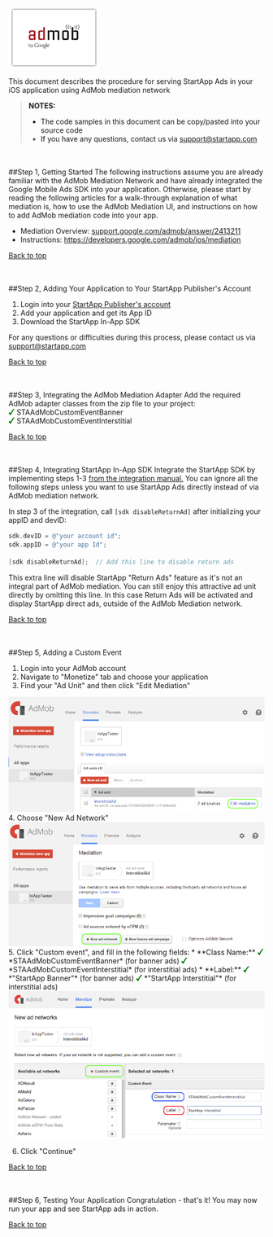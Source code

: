 <a name="top" />

<img src="./Admob%20Mediation%20iOS/images/admob_logo.png" />   

This document describes the procedure for serving StartApp Ads in your iOS application using AdMob mediation network

> **NOTES:**
> - The code samples in this document can be copy/pasted into your source code
> - If you have any questions, contact us via [support@startapp.com](mailto:support@startapp.com)


<br></br>
<a name="step1" />
##Step 1, Getting Started
The following instructions assume you are already familiar with the AdMob Mediation Network and have already integrated the Google Mobile Ads SDK into your application. Otherwise, please start by reading the following articles for a walk-through explanation of what mediation is, how to use the AdMob Mediation UI, and instructions on how to add AdMob mediation code into your app.

- Mediation Overview: <a href="https://support.google.com/admob/answer/2413211" target="_blank">support.google.com/admob/answer/2413211</a>
- Instructions: <a href="https://developers.google.com/mobile-ads-sdk/docs/admob/mediation#ios" target="_blank">https://developers.google.com/admob/ios/mediation</a>

[Back to top](#top)

<br></br>
<a name="step2" />
##Step 2, Adding Your Application to Your StartApp Publisher's Account
1. Login into your <a href="https://portal.startapp.com/#/signin" target="_blank">StartApp Publisher's account</a>
2. Add your application and get its App ID
3. Download the StartApp In-App SDK

For any questions or difficulties during this process, please contact us via [support@startapp.com](mailto:support@startapp.com)

[Back to top](#top)

<br></br>
<a name="step3" />
##Step 3, Integrating the AdMob Mediation Adapter
Add the required AdMob adapter classes from the zip file to your project:  
<img src="./Admob%20Mediation%20iOS/images/V.png" width="12px" />  STAAdMobCustomEventBanner   
<img src="./Admob%20Mediation%20iOS/images/V.png" width="12px" />  STAAdMobCustomEventInterstitial  

[Back to top](#top)

<br></br>
<a name="step4" />
##Step 4, Integrating StartApp In-App SDK
Integrate the StartApp SDK by implementing steps 1-3 <a href="https://github.com/StartApp-SDK/Documentation/wiki/iOS-InApp-Documentation" target="_blank">from the integration manual.</a> 
You can ignore all the following steps unless you want to use StartApp Ads directly instead of via AdMob mediation network.

In step 3 of the integration, call ``[sdk disableReturnAd]`` after initializing your appID and devID:
```objectivec
sdk.devID = @"your account id";
sdk.appID = @"your app Id";

[sdk disableReturnAd];  // Add this line to disable return ads
```
This extra line will disable StartApp "Return Ads" feature as it's not an integral part of AdMob mediation. You can still enjoy this attractive ad unit directly by omitting this line. In this case Return Ads will be activated and display StartApp direct ads, outside of the AdMob Mediation network. 

[Back to top](#top)

<br></br>
<a name="step5" />
##Step 5, Adding a Custom Event

1. Login into your AdMob account
2. Navigate to "Monetize" tab and choose your application
3. Find your "Ad Unit" and then click "Edit Mediation"  
<img src="./Admob%20Mediation%20iOS/images/admob-edit-mediation.png" />   
4. Choose "New Ad Network" 
<img src="./Admob%20Mediation%20iOS/images/admob-add-ad-network.png" />  
5. Click "Custom event", and fill in the following fields:  
  *  **Class Name:**  
  <img src="./iOS/images/V.png" width="12px" />  *STAAdMobCustomEventBanner* (for banner ads)  
  <img src="./iOS/images/V.png" width="12px" />  *STAAdMobCustomEventInterstitial* (for interstitial ads)  
  *  **Label:**    
  <img src="./iOS/images/V.png" width="12px" />  *"StartApp Banner"*  (for banner ads)  
  <img src="./iOS/images/V.png" width="12px" />  *"StartApp Interstitial"*  (for interstitial ads)  

  <img src="./Admob%20Mediation%20iOS/images/admob-add-custom-event.png" />  

6. Click "Continue"

[Back to top](#top)

<br></br>
<a name="step6" />
##Step 6, Testing Your Application
Congratulation - that's it! You may now run your app and see StartApp ads in action.  

[Back to top](#top)